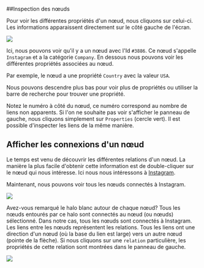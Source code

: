 ##Inspection des nœuds 

Pour voir les différentes propriétés d'un nœud, nous cliquons sur celui-ci. Les informations apparaissent directement sur le côté gauche de l'écran.

![](https://github.com/Linkurious/linkurious-enterprise-manual/raw/master/en/first-visualization/PropertiesCircle.png)
 
Ici, nous pouvons voir qu'il y a un nœud avec l'Id ```#3886```. Ce nœud s'appelle ```Instagram``` et a la catégorie ```Company```. En dessous nous pouvons voir les différentes propriétés associées au nœud. 


Par exemple, le nœud a une propriété ```Country``` avec la valeur ```USA```.

Nous pouvons descendre plus bas pour voir plus de propriétés ou utiliser la barre de recherche pour trouver une propriété. 

Notez le numéro à côté du nœud, ce numéro correspond au nombre de liens non apparents. Si l'on ne souhaite pas voir s'afficher le panneau de gauche, nous cliquons simplement sur ```Properties``` (cercle vert).
Il est possible d'inspecter les liens de la même manière.

## Afficher les connexions d'un nœud 

Le temps est venu de découvrir les différentes relations d'un nœud. La manière la plus facile d'obtenir cette information est de double-cliquer sur le nœud qui nous intéresse. Ici nous nous intéressons à [Instagram](http://instagram.com/).

Maintenant, nous pouvons voir tous les nœuds connectés à Instagram.

![](https://github.com/Linkurious/linkurious-enterprise-manual/raw/master/en/first-visualization/Connections.png)

Avez-vous remarqué le halo blanc autour de chaque nœud? Tous les nœuds entourés par ce halo sont connectés au nœud (ou nœuds) sélectionné. Dans notre cas, tous les nœuds sont connectés à Instagram. 
Les liens entre les nœuds représentent les relations. Tous les liens ont une direction d'un nœud (où la base du lien est large) vers un autre nœud (pointe de la flèche).
Si nous cliquons sur une ```relation``` particulière, les propriétés de cette relation sont montrées dans le panneau de gauche.

![](https://github.com/Linkurious/linkurious-enterprise-manual/raw/master/en/first-visualization/Relationship_Properties.png)
